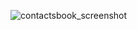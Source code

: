 ![contactsbook_screenshot](https://github.com/HyunJeongMoon/SpringBootContactsBookWepApp/assets/151496207/cb5e9ead-b920-4e87-bf04-55bb5d05c54b)
